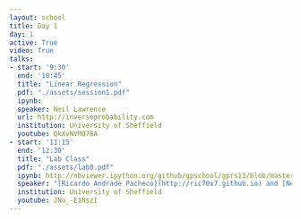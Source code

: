 ```yaml
---
layout: school
title: Day 1
day: 1
active: True
video: True
talks:
- start: '9:30'
  end: '10:45'
  title: "Linear Regression"
  pdf: "./assets/session1.pdf"
  ipynb: 
  speaker: Neil Lawrence
  url: http://inverseprobability.com
  institution: University of Sheffield
  youtube: QkXvNVMO78A
- start: '11:15'
  end: '12:30'
  title: "Lab Class"
  pdf: "./assets/lab0.pdf"
  ipynb: http://nbviewer.ipython.org/github/gpschool/gprs13/blob/master/lab0_gprs13.ipynb
  speaker: "[Ricardo Andrade Pacheco](http://ric70x7.github.io) and [Neil Lawrence](http://inverseprobability.com)"
  institution: University of Sheffield
  youtube: JNu_-E1NszI
---
```


